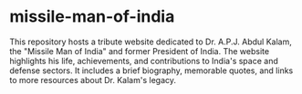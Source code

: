 # missile-man-of-india
This repository hosts a tribute website dedicated to Dr. A.P.J. Abdul Kalam, the "Missile Man of India" and former President of India. The website highlights his life, achievements, and contributions to India's space and defense sectors. It includes a brief biography, memorable quotes, and links to more resources about Dr. Kalam's legacy.
